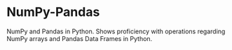 # NumPy-Pandas
NumPy and Pandas in Python.
Shows proficiency with operations regarding NumPy arrays and Pandas Data Frames in Python.
